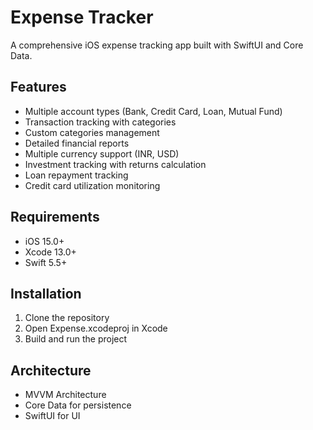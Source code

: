 # Expense Tracker

A comprehensive iOS expense tracking app built with SwiftUI and Core Data.

## Features

- Multiple account types (Bank, Credit Card, Loan, Mutual Fund)
- Transaction tracking with categories
- Custom categories management
- Detailed financial reports
- Multiple currency support (INR, USD)
- Investment tracking with returns calculation
- Loan repayment tracking
- Credit card utilization monitoring

## Requirements

- iOS 15.0+
- Xcode 13.0+
- Swift 5.5+

## Installation

1. Clone the repository
2. Open Expense.xcodeproj in Xcode
3. Build and run the project

## Architecture

- MVVM Architecture
- Core Data for persistence
- SwiftUI for UI
